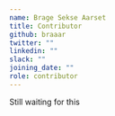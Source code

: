 ```yaml
---
name: Brage Sekse Aarset
title: Contributor
github: braaar
twitter: ""
linkedin: ""
slack: ""
joining_date: ""
role: contributor
---
```


Still waiting for this
